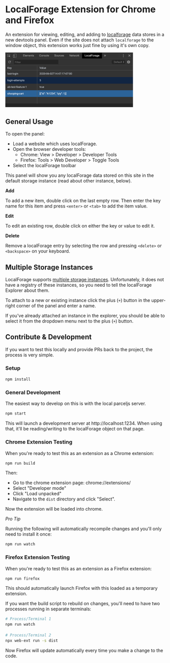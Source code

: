 # LocalForage Extension for Chrome and Firefox
An extension for viewing, editing, and adding to [localforage](https://github.com/localForage/localForage) data stores in a new devtools panel. Even if the site does not attach `localforage` to the window object, this extension works just fine by using it's own copy.

<img src="./screenshot.png" alt="Screenshot" width="400" />

## General Usage

To open the panel:

* Load a website which uses localForage.
* Open the browser developer tools:
   * Chrome: View > Developer > Developer Tools
   * Firefox: Tools > Web Developer > Toggle Tools
* Select the localForage toolbar

This panel will show you any localForage data stored on this site in the default storage instance (read about other instance, below).

**Add**

To add a new item, double click on the last empty row. Then enter the key name for this item and press `<enter>` or `<tab>` to add the item value.

**Edit**

To edit an existing row, double click on either the key or value to edit it.

**Delete**

Remove a localForage entry by selecting the row and pressing `<delete>` or `<backspace>` on your keyboard.

## Multiple Storage Instances
LocalForage supports [multiple storage instances](https://localforage.github.io/localForage/#multiple-instances). Unfortunately, it does not have a registry of these instances, so you need to tell the localForage Explorer about them.

To attach to a new or existing instance click the plus (`+`) button in the upper-right corner of the panel and enter a name.

If you've already attached an instance in the explorer, you should be able to select it from the dropdown menu next to the plus (`+`) button.

## Contribute & Development

If you want to test this locally and provide PRs back to the project, the process is very simple.

### Setup

```bash
npm install
```

### General Development

The easiest way to develop on this is with the local parceljs server.

```bash
npm start
```

This will launch a development server at http://localhost:1234. When using that, it'll be reading/writing to the localForage object on that page.

### Chrome Extension Testing

When you're ready to test this as an extension as a Chrome extension:

```bash
npm run build
```

Then:
* Go to the chrome extension page: chrome://extensions/
* Select "Developer mode"
* Click "Load unpacked"
* Navigate to the `dist` directory and click "Select".

Now the extension will be loaded into chrome.

*Pro Tip*

Running the following will automatically recompile changes and you'll only need to install it once:

```bash
npm run watch
```

### Firefox Extension Testing

When you're ready to test this as an extension as a Firefox extension:

```bash
npm run firefox
```

This should automatically launch Firefox with this loaded as a temporary extension.

If you want the build script to rebuild on changes, you'll need to have two processes running in separate terminals:

```bash
# Process/Terminal 1
npm run watch

# Process/Terminal 2
npx web-ext run -s dist
```

Now Firefox will update automatically every time you make a change to the code.
